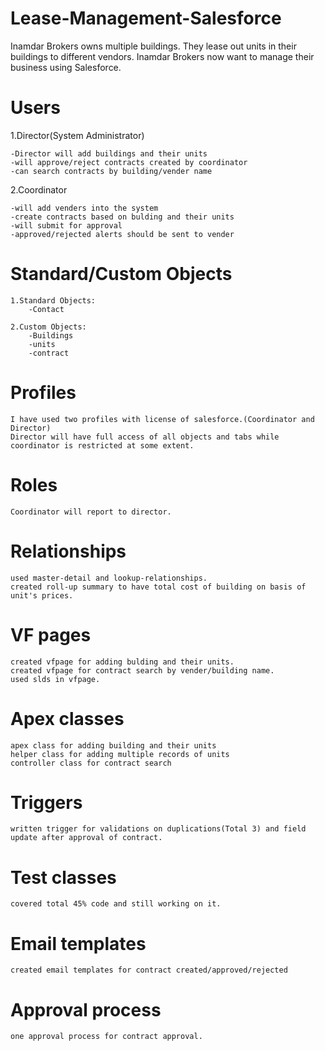 # Lease-Management-Salesforce
Inamdar Brokers owns multiple buildings. They lease out units in their buildings to different vendors. Inamdar Brokers now want to manage their business using Salesforce.


# Users

1.Director(System Administrator)

	-Director will add buildings and their units
	-will approve/reject contracts created by coordinator
	-can search contracts by building/vender name

2.Coordinator

	-will add venders into the system
	-create contracts based on bulding and their units
	-will submit for approval
	-approved/rejected alerts should be sent to vender
	
	
# Standard/Custom Objects


	1.Standard Objects:
		-Contact

	2.Custom Objects:
		-Buildings
		-units
		-contract
		

# Profiles
	
	I have used two profiles with license of salesforce.(Coordinator and Director)
	Director will have full access of all objects and tabs while coordinator is restricted at some extent.
	
# Roles

	Coordinator will report to director.
	
# Relationships

	used master-detail and lookup-relationships.
	created roll-up summary to have total cost of building on basis of unit's prices.
	

# VF pages

	created vfpage for adding bulding and their units.
	created vfpage for contract search by vender/building name.
	used slds in vfpage.
	
# Apex classes

	apex class for adding building and their units
	helper class for adding multiple records of units
	controller class for contract search
	
# Triggers

	written trigger for validations on duplications(Total 3) and field update after approval of contract.
	

# Test classes

	covered total 45% code and still working on it.
	
# Email templates

	created email templates for contract created/approved/rejected
	
	
# Approval process

	one approval process for contract approval.
	
	
	
	
	
